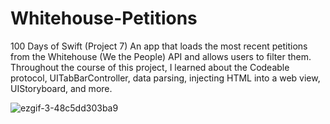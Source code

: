 # Whitehouse-Petitions
100 Days of Swift (Project 7) An app that loads the most recent petitions from the Whitehouse (We the People) API and allows users to filter them. Throughout the
course of this project, I learned about the Codeable protocol, UITabBarController, data parsing, injecting HTML into a web view, UIStoryboard, and more.

![ezgif-3-48c5dd303ba9](https://user-images.githubusercontent.com/42749527/100492972-4efe9400-3100-11eb-895d-43a18137682c.gif)

